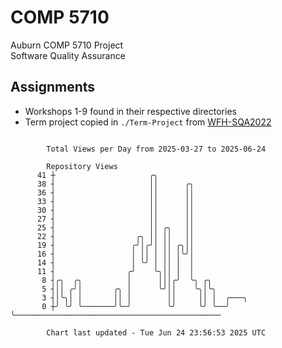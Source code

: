 # COMP 5710
Auburn COMP 5710 Project  
Software Quality Assurance

## Assignments
- Workshops 1-9 found in their respective directories
- Term project copied in `./Term-Project` from [WFH-SQA2022](https://github.com/wumphlett/WFH-SQA2022-AUBURN)

```

        Total Views per Day from 2025-03-27 to 2025-06-24

        Repository Views
      41 ┼                     ╭╮
      38 ┤                     ││      ╭╮
      36 ┤                     ││      ││
      33 ┤                     ││      ││
      30 ┤                     ││      ││
      27 ┤                     ││      ││
      25 ┤                     ││ ╭╮   ││
      22 ┤                  ╭╮ ││ ││   ││
      19 ┤                 ╭╯│╭╯│ ││ ╭╮││
      16 ┤                 │ ││ │ ││ │╰╯│
      14 ┤                 │ ╰╯ │ ││ │  │
      11 ┤                ╭╯    ╰╮││ │  │
       8 ┤╭╮  ╭╮          │      │││╭╯  ╰╮ ╭╮
       5 ┤││ ╭╯│       ╭╮ │      ╰╯││    ╰╮│╰╮
       3 ┤│╰╮│ │       ││ │        ││     ││ │  ╭───╮
       0 ┼╯ ╰╯ ╰───────╯╰─╯        ╰╯     ╰╯ ╰──╯   ╰──────────────────────────────────────────────

        Chart last updated - Tue Jun 24 23:56:53 2025 UTC
        
```
